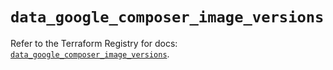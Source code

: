 # `data_google_composer_image_versions`

Refer to the Terraform Registry for docs: [`data_google_composer_image_versions`](https://registry.terraform.io/providers/hashicorp/google-beta/5.21.0/docs/data-sources/google_composer_image_versions).
